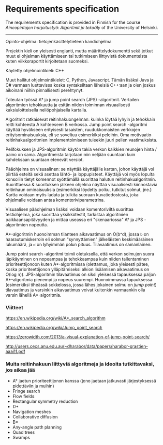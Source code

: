# Requirements specification

The requirements specification is provided in Finnish for the course _Aineopintojen harjoitustyö: Algoritmit ja tekoäly_ of the University of Helsinki.

<hr>

Opinto-ohjelma: tietojenkäsittelytieteen kandiohjelma

Projektin kieli on yleisesti englanti, mutta määrittelydokumentti sekä jotkut muut ei ohjelman käyttämiseen tai tutkimiseen liittyvistä dokumenteista kuten viikkoraportit kirjoitetaan suomeksi.

Käytetty ohjelmointikieli: C++

Muut hallitut ohjelmointikielet: C, Python, Javascript. Tämän lisäksi Java ja C# varmaan luettavissa koska syntaksiltaan läheisiä C++:aan ja olen joskus aikoinani niihin pinnallisesti perehtynyt.

Toteutan työssä A* ja jump point search (JPS) -algoritmit. Vertailen algoritmien tehokkuutta ja esitän niiden toiminnan visuaalisesti kaksiuloitteisella neliöpohjaisella kartalla.

Algoritmit ratkaisevat reitinhakuongelman: kuinka löytää lyhyin ja tehokkain reitti kohteesta A kohteeseen B verkossa. Jump point search -algoritmi käyttää hyväkseen erityisesti tasaisten, ruudukkomaisten verkkojen erityisominaisuuksia, eli se soveltuu esimerkiksi peleihin. Oma motivaatio reitinhakualgoritmien implementoimiseen tuleekin juuri pelien vaatimuksista.

Pelifokuksen ja JPS-algoritmin käytön takia verkon kaikkien reunojen hinta / paino on sama. Algoritmeista tarjotaan niin neljään suuntaan kuin kahdeksaan suuntaan etenevät versiot.

Pääohjelma on visuaalinen: se näyttää käyttäjälle kartan, johon käyttäjä voi piirtää esteitä sekä asettaa lähtö- ja loppupisteet. Käyttäjä voi myös lopulta konsoliin tietyt komennot syöttämällä suorittaa halutun reitinhakualgoritmin. Suorittaessa & suorituksen jälkeen ohjelma näyttää visuaalisesti kiinnostavia reitinhaun ominaisuuksia (esimerkiksi löydetty polku, tutkitut solmut, jne.) Kartta voidaan myös ladata ja tulkita suoraan kuvatiedostosta, joka ohjelmalle voidaan antaa komentoriviparametrina.

Visuaalisen pääohjelman lisäksi voidaan komentoriviltä suorittaa testiohjelma, joka suorittaa yksikkötestit, tarkistaa algoritmien paikkaansapitävyyden ja mittaa useassa eri "skenaariossa" A* ja JPS -algoritmien nopeutta.

A*-algoritmin huonoimman tilanteen aikavaatimus on O(b^d), jossa `b` on haarautumiskerroin eli solmun "synnyttämien" jälkeläisten keskimääräinen lukumäärä, ja `d` on lyhyimmän polun pituus. Tilavaatimus on samanlainen.

Jump point search -algoritmi toimii oletuksella, että verkon solmujen suora läpikäyminen on nopeampaa ja tehokkaampaa kuin niiden tallentaminen prioriteettijonoon kuten A*-algoritmissa (olettamus, joka yleisesti pätee, koska prioriteettijonon ylläpitämiseksi alkion lisäämisen aikavaatimus on O(log n)). JPS-algoritmin tilavaatimus on siksi yleisessä tapauksessa paljon A*-algoritmia pienempi ja nopeus suurempi. Huonoimmassa tapauksessa (esimerkiksi tiheässä sokkelossa, jossa lähes jokainen solmu on _jump point_) tilavaatimus ja varsinkin aikavaatimus voivat kuitenkin varmaankin olla varsin lähellä A*-algoritmia.

### Viitteet

https://en.wikipedia.org/wiki/A*_search_algorithm

https://en.wikipedia.org/wiki/Jump_point_search

https://zerowidth.com/2013/a-visual-explanation-of-jump-point-search/

http://users.cecs.anu.edu.au/~dharabor/data/papers/harabor-grastien-aaai11.pdf


### Muita reitinhakuun liittyviä algoritmeja ja ideoita tutkittavaksi, jos aikaa jää

* A* jaetun prioriteettijonon kanssa (jono jaetaan jatkuvasti järjestyksessä pidettäviin ja muihin)
* Fringe search
* Flow fields
* Rectangular symmetry reduction
* D*
* Navigation meshes
* Collaborative diffusion
* B*
* Any-angle path planning
* Quad trees
* Swamps